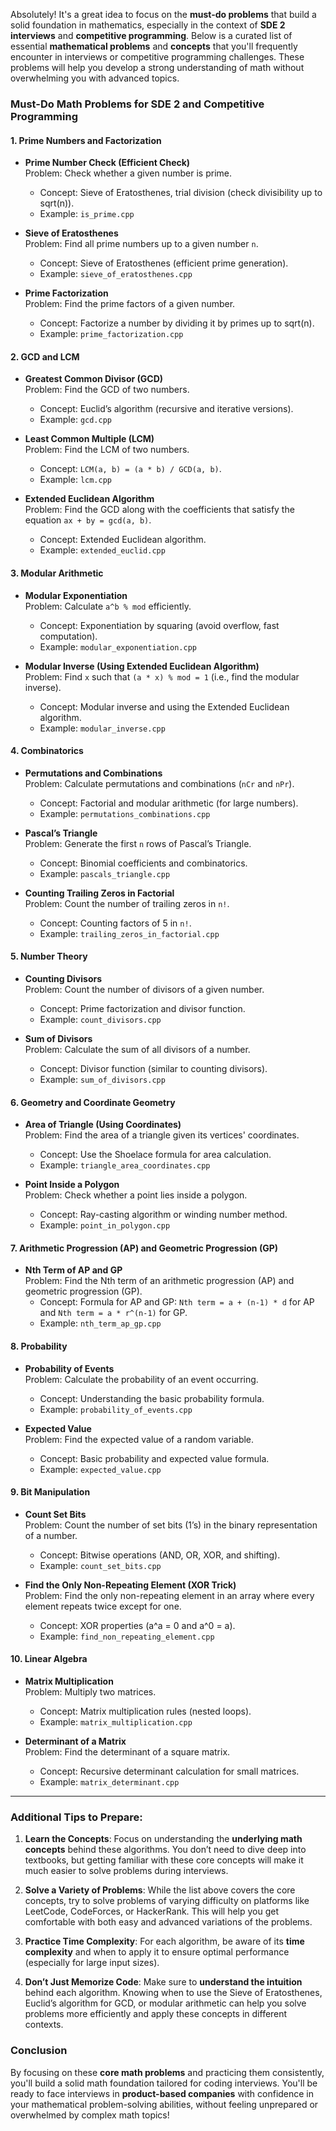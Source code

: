 Absolutely! It's a great idea to focus on the **must-do problems** that build a solid foundation in mathematics, especially in the context of **SDE 2 interviews** and **competitive programming**. Below is a curated list of essential **mathematical problems** and **concepts** that you'll frequently encounter in interviews or competitive programming challenges. These problems will help you develop a strong understanding of math without overwhelming you with advanced topics.

### **Must-Do Math Problems for SDE 2 and Competitive Programming**

#### **1. Prime Numbers and Factorization**
   - **Prime Number Check (Efficient Check)**  
     Problem: Check whether a given number is prime.  
     - Concept: Sieve of Eratosthenes, trial division (check divisibility up to sqrt(n)).
     - Example: `is_prime.cpp`

   - **Sieve of Eratosthenes**  
     Problem: Find all prime numbers up to a given number `n`.  
     - Concept: Sieve of Eratosthenes (efficient prime generation).
     - Example: `sieve_of_eratosthenes.cpp`

   - **Prime Factorization**  
     Problem: Find the prime factors of a given number.  
     - Concept: Factorize a number by dividing it by primes up to sqrt(n).
     - Example: `prime_factorization.cpp`

#### **2. GCD and LCM**
   - **Greatest Common Divisor (GCD)**  
     Problem: Find the GCD of two numbers.  
     - Concept: Euclid’s algorithm (recursive and iterative versions).
     - Example: `gcd.cpp`

   - **Least Common Multiple (LCM)**  
     Problem: Find the LCM of two numbers.  
     - Concept: `LCM(a, b) = (a * b) / GCD(a, b)`.
     - Example: `lcm.cpp`

   - **Extended Euclidean Algorithm**  
     Problem: Find the GCD along with the coefficients that satisfy the equation `ax + by = gcd(a, b)`.  
     - Concept: Extended Euclidean algorithm.
     - Example: `extended_euclid.cpp`

#### **3. Modular Arithmetic**
   - **Modular Exponentiation**  
     Problem: Calculate `a^b % mod` efficiently.  
     - Concept: Exponentiation by squaring (avoid overflow, fast computation).
     - Example: `modular_exponentiation.cpp`

   - **Modular Inverse (Using Extended Euclidean Algorithm)**  
     Problem: Find `x` such that `(a * x) % mod = 1` (i.e., find the modular inverse).  
     - Concept: Modular inverse and using the Extended Euclidean algorithm.
     - Example: `modular_inverse.cpp`

#### **4. Combinatorics**
   - **Permutations and Combinations**  
     Problem: Calculate permutations and combinations (`nCr` and `nPr`).  
     - Concept: Factorial and modular arithmetic (for large numbers).
     - Example: `permutations_combinations.cpp`

   - **Pascal’s Triangle**  
     Problem: Generate the first `n` rows of Pascal’s Triangle.  
     - Concept: Binomial coefficients and combinatorics.
     - Example: `pascals_triangle.cpp`

   - **Counting Trailing Zeros in Factorial**  
     Problem: Count the number of trailing zeros in `n!`.  
     - Concept: Counting factors of 5 in `n!`.
     - Example: `trailing_zeros_in_factorial.cpp`

#### **5. Number Theory**
   - **Counting Divisors**  
     Problem: Count the number of divisors of a given number.  
     - Concept: Prime factorization and divisor function.
     - Example: `count_divisors.cpp`

   - **Sum of Divisors**  
     Problem: Calculate the sum of all divisors of a number.  
     - Concept: Divisor function (similar to counting divisors).
     - Example: `sum_of_divisors.cpp`

#### **6. Geometry and Coordinate Geometry**
   - **Area of Triangle (Using Coordinates)**  
     Problem: Find the area of a triangle given its vertices' coordinates.  
     - Concept: Use the Shoelace formula for area calculation.
     - Example: `triangle_area_coordinates.cpp`

   - **Point Inside a Polygon**  
     Problem: Check whether a point lies inside a polygon.  
     - Concept: Ray-casting algorithm or winding number method.
     - Example: `point_in_polygon.cpp`

#### **7. Arithmetic Progression (AP) and Geometric Progression (GP)**
   - **Nth Term of AP and GP**  
     Problem: Find the Nth term of an arithmetic progression (AP) and geometric progression (GP).  
     - Concept: Formula for AP and GP: `Nth term = a + (n-1) * d` for AP and `Nth term = a * r^(n-1)` for GP.
     - Example: `nth_term_ap_gp.cpp`

#### **8. Probability**
   - **Probability of Events**  
     Problem: Calculate the probability of an event occurring.  
     - Concept: Understanding the basic probability formula.
     - Example: `probability_of_events.cpp`

   - **Expected Value**  
     Problem: Find the expected value of a random variable.  
     - Concept: Basic probability and expected value formula.
     - Example: `expected_value.cpp`

#### **9. Bit Manipulation**
   - **Count Set Bits**  
     Problem: Count the number of set bits (1’s) in the binary representation of a number.  
     - Concept: Bitwise operations (AND, OR, XOR, and shifting).
     - Example: `count_set_bits.cpp`

   - **Find the Only Non-Repeating Element (XOR Trick)**  
     Problem: Find the only non-repeating element in an array where every element repeats twice except for one.  
     - Concept: XOR properties (a^a = 0 and a^0 = a).
     - Example: `find_non_repeating_element.cpp`

#### **10. Linear Algebra**
   - **Matrix Multiplication**  
     Problem: Multiply two matrices.  
     - Concept: Matrix multiplication rules (nested loops).
     - Example: `matrix_multiplication.cpp`

   - **Determinant of a Matrix**  
     Problem: Find the determinant of a square matrix.  
     - Concept: Recursive determinant calculation for small matrices.
     - Example: `matrix_determinant.cpp`

---

### **Additional Tips to Prepare:**
1. **Learn the Concepts**: Focus on understanding the **underlying math concepts** behind these algorithms. You don’t need to dive deep into textbooks, but getting familiar with these core concepts will make it much easier to solve problems during interviews.

2. **Solve a Variety of Problems**: While the list above covers the core concepts, try to solve problems of varying difficulty on platforms like LeetCode, CodeForces, or HackerRank. This will help you get comfortable with both easy and advanced variations of the problems.

3. **Practice Time Complexity**: For each algorithm, be aware of its **time complexity** and when to apply it to ensure optimal performance (especially for large input sizes).

4. **Don’t Just Memorize Code**: Make sure to **understand the intuition** behind each algorithm. Knowing when to use the Sieve of Eratosthenes, Euclid’s algorithm for GCD, or modular arithmetic can help you solve problems more efficiently and apply these concepts in different contexts.

### **Conclusion**
By focusing on these **core math problems** and practicing them consistently, you'll build a solid math foundation tailored for coding interviews. You'll be ready to face interviews in **product-based companies** with confidence in your mathematical problem-solving abilities, without feeling unprepared or overwhelmed by complex math topics!